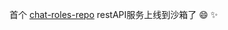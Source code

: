 
首个 [chat-roles-repo](https://repo-sandbox.roles.chat/docs/api#/) restAPI服务上线到沙箱了 :smile: :sparkles:
